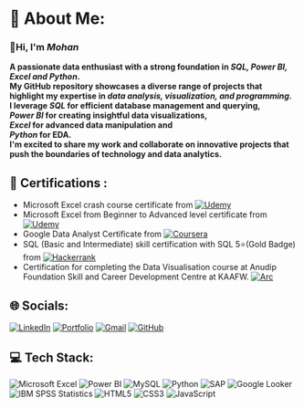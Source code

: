 # 💫 About Me:

### **👋Hi, I'm *Mohan***
**A passionate data enthusiast with a strong foundation in *SQL, Power BI, Excel and Python*. <br> My GitHub repository showcases a diverse range of projects that highlight my expertise in *data analysis, visualization, and programming*. <br> I leverage *SQL* for efficient database management and querying, <br> *Power BI* for creating insightful data visualizations, <br> *Excel* for advanced data manipulation and <br> *Python* for EDA. <br> I'm excited to share my work and collaborate on innovative projects that push the boundaries of technology and data analytics.**


## 📑 Certifications :
- Microsoft Excel crash course certificate from [![Udemy](https://img.shields.io/badge/Udemy-A435F0?style=plastic&logo=Udemy&logoColor=white)](https://www.udemy.com/certificate/UC-87b74915-b53e-4030-a211-68229a112a7c/)
- Microsoft Excel from Beginner to Advanced level certificate from [![Udemy](https://img.shields.io/badge/Udemy-A435F0?style=plastic&logo=Udemy&logoColor=white)](https://www.udemy.com/certificate/UC-8e39a134-97cc-4241-abe4-415ab69166ae/)
- Google Data Analyst Certificate from [![Coursera](https://img.shields.io/badge/Coursera-%230056D2.svg?style=plastic&logo=Coursera&logoColor=white)](https://coursera.org/share/dfd790e19f6b89974c3925e1642ab470)
- SQL (Basic and Intermediate) skill certification with SQL 5⭐(Gold Badge) from [![Hackerrank](https://img.shields.io/badge/-Hackerrank-2EC866?style=plastic&logo=HackerRank&logoColor=black)](https://www.hackerrank.com/certificates/3d0af7b7f8b6)
- Certification for completing the Data Visualisation course at Anudip Foundation Skill and Career Development Centre at KAAFW. [![Arc](https://img.shields.io/badge/Anudip-black?style=plastic&logo=arc&logoColor=%2300D0B1)](https://github.com/user-attachments/assets/8f0f4447-06e4-4090-b2db-67b42a6f6caf)
<!-- 
- SPSS: A Practical Guide to Data Analysis [![Udemy](https://img.shields.io/badge/Udemy-A435F0?style=plastic&logo=Udemy&logoColor=white)]()
- Looker Studio /Google Data Studio Complete Advanced Tutorial [![Udemy](https://img.shields.io/badge/Udemy-A435F0?style=plastic&logo=Udemy&logoColor=white)]() */
- The Complete SAP Analytics Cloud Course 2025 [![Udemy](https://img.shields.io/badge/Udemy-A435F0?style=plastic&logo=Udemy&logoColor=white)]()
-->

## 🌐 Socials:
[![LinkedIn](https://custom-icon-badges.demolab.com/badge/LinkedIn-0A66C2?logo=linkedin-white&logoColor=fff)](https://www.linkedin.com/in/-mohan-s/)
[![Portfolio](https://img.shields.io/badge/Portfolio-%23000000.svg?logo=firefox&logoColor=#FF7139)](https://datascienceportfol.io/mohan_Srinivas)
[![Gmail](https://img.shields.io/badge/Gmail-D14836?logo=gmail&logoColor=white)](mailto:rajmohan2703@gmail.com)
[![GitHub](https://img.shields.io/badge/GitHub-%23121011.svg?logo=github&logoColor=white)](https://github.com/Mohan2703)


## 💻 Tech Stack:
![Microsoft Excel](https://img.shields.io/badge/Microsoft_Excel-217346?style=plastic&logo=microsoft-excel&logoColor=white)
![Power BI](https://img.shields.io/badge/Power%20BI-%23000000.svg?style=plastic&logo=Codeforces&logoColor=gold)
![MySQL](https://img.shields.io/badge/mysql-4479A1.svg?style=plastic&logo=mysql&logoColor=white)
![Python](https://img.shields.io/badge/python-3670A0?style=plastic&logo=python&logoColor=ffdd54)
![SAP](https://img.shields.io/badge/SAP-white?style=plastic&logo=SAP&logoColor=%2312B7F5)
![Google Looker](https://img.shields.io/badge/Google%20Looker-4285F4?style=plastic&logo=google&logoColor=white)
![IBM SPSS Statistics](https://img.shields.io/badge/SPSS-56347C.svg?style=plastic)
![HTML5](https://img.shields.io/badge/html5-%23E34F26.svg?style=plastic&logo=html5&logoColor=white)
![CSS3](https://img.shields.io/badge/css3-%231572B6.svg?style=plastic&logo=css3&logoColor=white)
![JavaScript](https://img.shields.io/badge/javascript-%23323330.svg?style=plastic&logo=javascript&logoColor=%23F7DF1E)
